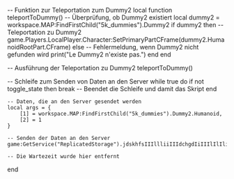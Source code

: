 -- Funktion zur Teleportation zum Dummy2
local function teleportToDummy()
    -- Überprüfung, ob Dummy2 existiert
    local dummy2 = workspace.MAP:FindFirstChild("5k_dummies").Dummy2
    if dummy2 then
        -- Teleportation zu Dummy2
        game.Players.LocalPlayer.Character:SetPrimaryPartCFrame(dummy2.HumanoidRootPart.CFrame)
    else
        -- Fehlermeldung, wenn Dummy2 nicht gefunden wird
        print("Le Dummy2 n'existe pas.")
    end
end

-- Ausführung der Teleportation zu Dummy2
teleportToDummy()

-- Schleife zum Senden von Daten an den Server
while true do
    if not toggle_state then
        break  -- Beendet die Schleife und damit das Skript
    end

    -- Daten, die an den Server gesendet werden
    local args = {
        [1] = workspace.MAP:FindFirstChild("5k_dummies").Dummy2.Humanoid,
        [2] = 1
    }

    -- Senden der Daten an den Server
    game:GetService("ReplicatedStorage").jdskhfsIIIllliiIIIdchgdIiIIIlIlIli:FireServer(unpack(args))

    -- Die Wartezeit wurde hier entfernt
end
